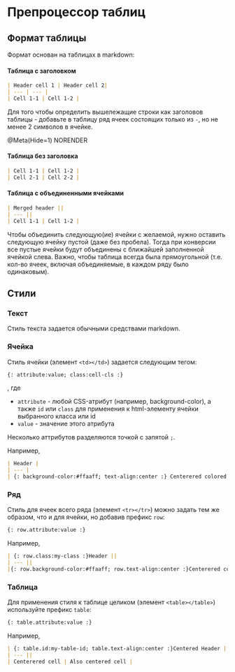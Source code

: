 # Препроцессор таблиц

## Формат таблицы

Формат основан на таблицах в markdown:

#### Таблица с заголовком

```md
| Header cell 1 | Header cell 2|
| --- | --- |
| Cell 1-1 | Cell 1-2 |
```

Для того чтобы определить вышележащие строки как заголовов таблицы - добавьте в таблицу ряд ячеек состоящих только из `-`, но не менее 2 символов в ячейке.

@Meta(Hide=1) NORENDER

#### Таблица без заголовка

```md
| Cell 1-1 | Cell 1-2 |
| Cell 2-1 | Cell 2-2 |
```

#### Таблица с объединенными ячейками

```md
| Merged header ||
| --- ||
| Cell 1-1 | Cell 1-2 |
```

Чтобы объединить следующую(ие) ячейки с желаемой, нужно оставить следующую ячейку пустой (даже без пробела). Тогда при конверсии все пустые ячейки будут объединены с ближайшей заполненной ячейкой слева.
Важно, чтобы таблица всегда была прямоугольной (т.е. кол-во ячеек, включая объединяемые, в каждом ряду было одинаковым).

## Стили

### Текст

Стиль текста задается обычными средствами markdown.

### Ячейка

Стиль ячейки (элемент `<td></td>`) задается следующим тегом:

```md
{: attribute:value; class:cell-cls :}
```

, где

* `attribute` - любой CSS-атрибут (например, background-color), а также `id` или `class` для применения к html-элементу ячейки выбранного класса или id
* `value` - значение этого атрибута

Несколько аттрибутов разделяются точкой с запятой `;`.

Например,

```md
| Header |
| --- |
| {: background-color:#ffaaff; text-align:center :} Centerered colored cell |
```

### Ряд

Стиль для ячеек всего ряда (элемент `<tr></tr>`) можно задать тем же образом, что и для ячейки, но добавив префикс `row`:

```md
{: row.attribute:value :}
```

Например,

```md
| {: row.class:my-class :}Header ||
| --- ||
|{: row.background-color:#ffaaff; row.text-align:center :}Centerered colored cell | Also colored and centered |
```

### Таблица

Для применения стиля к таблице целиком (элемент `<table></table>`) используйте префикс `table`:

```md
{: table.attribute:value :}
```

Например,

```md
| {: table.id:my-table-id; table.text-align:center :}Centered Header ||
| --- ||
| Centerered cell | Also centered cell |
```
